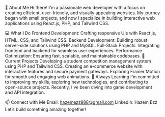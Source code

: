 👋 About Me
Hi there! I'm a passionate web developer with a focus on creating efficient, user-friendly, and visually appealing websites. My journey began with small projects, and now I specialize in building interactive web applications using React.js, PHP, and Tailwind CSS.

💻 What I Do
Frontend Development: Crafting responsive UIs with React.js, HTML, CSS, and Tailwind CSS.
Backend Development: Building robust server-side solutions using PHP and MySQL.
Full-Stack Projects: Integrating frontend and backend for seamless user experiences.
Performance Optimization: Ensuring fast, scalable, and maintainable codebases.
🚀 Current Projects
Developing a student competition management system using PHP and Tailwind CSS.
Creating an e-commerce website with interactive features and secure payment gateways.
Exploring Framer Motion for smooth and engaging web animations.
🌱 Always Learning
I'm committed to improving my skills, exploring new technologies, and contributing to open-source projects. Recently, I've been diving into game development and API integration.

📫 Connect with Me
Email: hazemezz988@gmail.com
LinkedIn: Hazem Ezz
Let’s build something amazing together!
